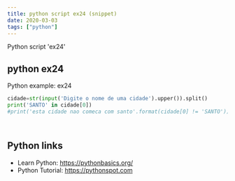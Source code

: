 ```yaml
---
title: python script ex24 (snippet)
date: 2020-03-03
tags: ["python"]
---
```

Python script 'ex24'


## python ex24

Python example: ex24

```python
cidade=str(input('Digite o nome de uma cidade').upper()).split()
print('SANTO' in cidade[0])
#print('esta cidade nao comeca com santo'.format(cidade[0] != 'SANTO'))




```

## Python links

- Learn Python: https://pythonbasics.org/
- Python Tutorial: https://pythonspot.com
